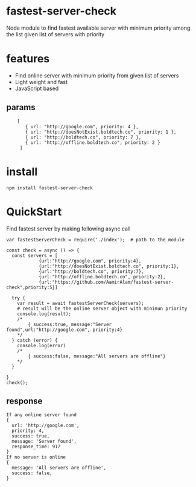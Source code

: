# fastest-server-check
Node module to find fastest available server with minimum priority among the list given list of servers with priority

# features
- Find online server with minimum priority from given list of servers
- Light weight and fast
- JavaScript based
## params
```
    [ 
       { url: "http://google.com", priority: 4 }, 
       { url: "http://doesNotExist.boldtech.co", priority: 1 }, 
       { url: "http://boldtech.co", priority: 7 }, 
       { url: "http://offline.boldtech.co", priority: 2 } 
     ]
```

# install
`npm install fastest-server-check`

# QuickStart

Find fastest server by making following async call
```
var fastestServerCheck = require('./index');  # path to the module

const check = async () => {
  const servers = [  
            {url:"http://google.com", priority:4}, 
            {url:"http://doesNotExist.boldtech.co", priority:1},
            {url:"http://boldtech.co", priority:7},
            {url:"http://offline.boldtech.co", priority:2},
            {url:"https://github.com/AamirAlam/fastest-server-check",priority:5}]
  
  try {
    var result = await fastestServerCheck(servers);
    # result will be the online server object with minimun priority
    console.log(result);
    /*
        { success:true, message:"Server found",url:"http://google.com", priority:4}
    */
  } catch (error) {
    console.log(error)
    /*
        { success:false, message:"All servers are offline"}
    */
  }
  
}
check();
```

## response
```
If any online server found
{
  url: 'http://google.com',
  priority: 4,
  success: true,
  message: 'Server found',
  response_time: 917
}
If no server is online
{
  message: 'All servers are offline',
  success: false,
}
```
